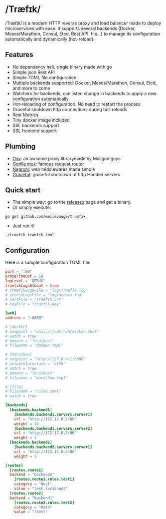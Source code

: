 # /Træfɪk/

/Træfɪk/ is a modern HTTP reverse proxy and load balancer made to deploy microservices with ease.
It supports several backends (Docker, Mesos/Marathon, Consul, Etcd, Rest API, file...) to manage its configuration automatically and dynamically (hot-reload).

## Features

* No dependency hell, single binary made with go
* Simple json Rest API
* Simple TOML file configuration
* Multiple backends supported: Docker, Mesos/Marathon, Consul, Etcd, and more to come
* Watchers for backends, can listen change in backends to apply a new configuration automatically
* Hot-reloading of configuration. No need to restart the process
* Graceful shutdown http connections during hot-reloads
* Rest Metrics
* Tiny docker image included
* SSL backends support
* SSL frontend support

## Plumbing

* [Oxy](https://github.com/mailgun/oxy/): an awsome proxy librarymade by Mailgun guys
* [Gorilla mux](https://github.com/gorilla/mux): famous request router
* [Negroni](https://github.com/codegangsta/negroni): web middlewares made simple
* [Graceful](https://github.com/tylerb/graceful): graceful shutdown of http.Handler servers

## Quick start

* The simple way: go to the [releases](https://github.com/emilevauge/traefik/releases) page and get a binary.
* Or simply execute:

```
go get github.com/emilevauge/traefik
```
* Just run it!

```
./traefik traefik.toml
```

## Configuration

Here is a sample configuration TOML file:

```toml
port = ":80"
graceTimeOut = 10
logLevel = "DEBUG"
traefikLogsStdout = true
# traefikLogsFile = "log/traefik.log"
# accessLogsFile = "log/access.log"
# CertFile = "traefik.crt"
# KeyFile = "traefik.key"

[web]
address = ":8080"

# [docker]
# endpoint = "unix:///var/run/docker.sock"
# watch = true
# domain = "localhost"
# filename = "docker.tmpl"

# [marathon]
# endpoint = "http://127.0.0.1:8080"
# networkInterface = "eth0"
# watch = true
# domain = "localhost"
# filename = "marathon.tmpl"

# [file]
# filename = "rules.toml"
# watch = true

[backends]
  [backends.backend1]
    [backends.backend1.servers.server1]
    url = "http://172.17.0.2:80"
    weight = 10
    [backends.backend1.servers.server2]
    url = "http://172.17.0.3:80"
    weight = 1
  [backends.backend2]
    [backends.backend2.servers.server1]
    url = "http://172.17.0.4:80"
    weight = 1

[routes]
  [routes.route1]
  backend = "backend2"
    [routes.route1.rules.test1]
    category = "Host"
    value = "test.localhost"
  [routes.route2]
  backend = "backend1"
    [routes.route2.rules.test2]
    category = "Path"
    value = "/test"

```
